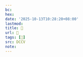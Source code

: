 ```yaml
---
bc:
hex:
date: '2025-10-13T10:28:20+08:00'
lastmod:
title: 􅥬
url: 􅥬
tags: [𨱧]
src: DCCV
note:
---
```

